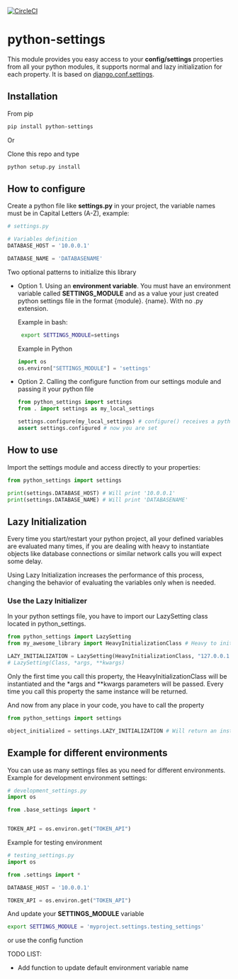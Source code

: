 [![CircleCI](https://circleci.com/gh/charlsagente/python-settings.svg?style=svg)](https://app.circleci.com/pipelines/github/charlsagente/python-settings)

# python-settings
This module provides you easy access to your **config/settings** properties from all your python modules, it supports normal and lazy initialization for each property. It is based on 
 [django.conf.settings](https://github.com/django/django/blob/stable/1.11.x/django/conf/__init__.py#L58').
 
 ## Installation
 From pip
 ```bash
 pip install python-settings
```

Or

Clone this repo and type
```bash
python setup.py install
```

 ## How to configure

Create a python file like **settings.py** in your project, the variable names must be in Capital Letters (A-Z), example:
```python
# settings.py

# Variables definition
DATABASE_HOST = '10.0.0.1'

DATABASE_NAME = 'DATABASENAME'

```

 Two optional patterns to initialize this library
 
 * Option 1. Using an **environment variable**. 
 You must have an environment variable called **SETTINGS_MODULE** and as a value your just created python settings file in the format {module}.
 {name}. With no .py extension.
 
    Example in bash:
   ```bash
    export SETTINGS_MODULE=settings
   ```
   
    Example in Python
    
   ```python
   import os
   os.environ["SETTINGS_MODULE"] = 'settings' 
   ```
   
 *  Option 2. Calling the configure function from our settings module and passing it your python file
 
    ```python
    from python_settings import settings
    from . import settings as my_local_settings
    
    settings.configure(my_local_settings) # configure() receives a python module
    assert settings.configured # now you are set
    ```  
 
   
## How to use

Import the settings module and access directly to your properties:
```python
from python_settings import settings 

print(settings.DATABASE_HOST) # Will print '10.0.0.1'
print(settings.DATABASE_NAME) # Will print 'DATABASENAME'
``` 

## Lazy Initialization 

Every time you start/restart your python project, 
all your defined variables are evaluated many times, 
if you are dealing with heavy to instantiate objects like
database connections or similar network calls you will expect some delay. 

Using Lazy Initialization increases the performance of this process, 
changing the behavior of evaluating the variables only when is needed.   

### Use the Lazy Initializer

In your python settings file, you have to import our LazySetting class located in python_settings.


```python
from python_settings import LazySetting
from my_awesome_library import HeavyInitializationClass # Heavy to initialize object

LAZY_INITIALIZATION = LazySetting(HeavyInitializationClass, "127.0.0.1:4222") 
# LazySetting(Class, *args, **kwargs)

```

Only the first time you call this property, the HeavyInitializationClass will be instantiated and the 
*args and **kwargs parameters will be passed. Every time you call this property the same instance will be returned.  

And now from any place in your code, you have to call the property
 ```python
from python_settings import settings 

object_initialized = settings.LAZY_INITIALIZATION # Will return an instance of your object

``` 
 
## Example for different environments
You can use as many settings files as you need for different environments.
Example for development environment settings:
```python
# development_settings.py
import os

from .base_settings import *


TOKEN_API = os.environ.get("TOKEN_API")


```
 
 Example for testing environment
 ```python
# testing_settings.py
import os

from .settings import *

DATABASE_HOST = '10.0.0.1'

TOKEN_API = os.environ.get("TOKEN_API")
```

And update your **SETTINGS_MODULE** variable 
 ```bash
export SETTINGS_MODULE = 'myproject.settings.testing_settings'
```
or use the config function

TODO LIST: 
*   Add function to update default environment variable name

